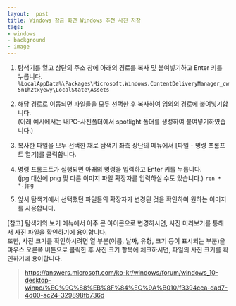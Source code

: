 ```yaml
---
layout:  post
title: Windows 잠금 화면 Windows 추천 사진 저장
tags:
- windows
- background
- image
---
```


1. 탐색기를 열고 상단의 주소 창에 아래의 경로를 복사 및 붙여넣기하고 Enter 키를 누릅니다.  
`%LocalAppData%\Packages\Microsoft.Windows.ContentDeliveryManager_cw5n1h2txyewy\LocalState\Assets`

2. 해당 경로로 이동되면 파일들을 모두 선택한 후 복사하여 임의의 경로에 붙여넣기합니다.  
(아래 예시에서는 내PC-사진폴더에서 spotlight 폴더를 생성하여 붙여넣기하였습니다.)

3. 복사한 파일을 모두 선택한 채로 탐색기 좌측 상단의 메뉴에서 [파일 - 명령 프롬프트 열기]를 클릭합니다.

4. 명령 프롬프트가 실행되면 아래의 명령을 입력하고 Enter 키를 누릅니다.  
(jpg 대신에 png 및 다른 이미지 파일 확장자를 입력하실 수도 있습니다.)
`ren * *.jpg`

5. 앞서 탐색기에서 선택했던 파일들의 확장자가 변경된 것을 확인하여 원하는 이미지를 사용합니다.

[참고]
탐색기의 보기 메뉴에서 아주 큰 아이콘으로 변경하시면, 사진 미리보기를 통해서 사진 파일을 확인하기에 용이합니다.  
또한, 사진 크기를 확인하시려면 열 부분(이름, 날짜, 유형, 크기 등이 표시되는 부분)을 마우스 오른쪽 버튼으로 클릭한 후 사진 크기 항목에 체크하시면, 파일의 사진 크기를 확인하기에 용이합니다.

> https://answers.microsoft.com/ko-kr/windows/forum/windows_10-desktop-winpc/%EC%9C%88%EB%8F%84%EC%9A%B010/f3394cca-dad7-4d00-ac24-329898fb736d